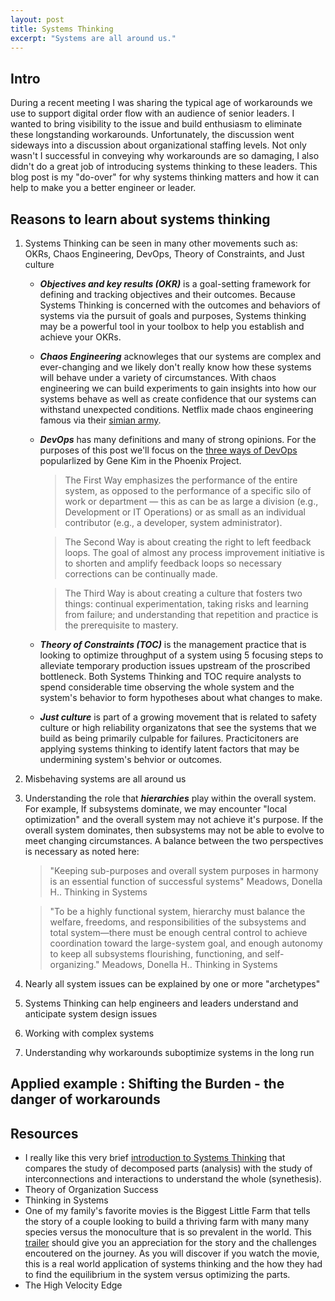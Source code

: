 ```yaml
---
layout: post
title: Systems Thinking
excerpt: "Systems are all around us."
---
```


## Intro

During a recent meeting I was sharing the typical age of workarounds we use to support digital order flow with an audience of senior leaders.  I wanted to bring visibility to the issue and build enthusiasm to eliminate these longstanding workarounds.  Unfortunately, the discussion went sideways into a discussion about organizational staffing levels.  Not only wasn't I successful in conveying why workarounds are so damaging, I also didn't do a great job of introducing systems thinking to these leaders.  This blog post is my "do-over" for why systems thinking matters and how it can help to make you a better engineer or leader.

## Reasons to learn about systems thinking 
1) Systems Thinking can be seen in many other movements such as: OKRs, Chaos Engineering, DevOps, Theory of Constraints, and Just culture
   * ***Objectives and key results (OKR)*** is a goal-setting framework for defining and tracking objectives and their outcomes.  Because Systems Thinking is concerned with the outcomes and behaviors of systems via the pursuit of goals and purposes, Systems thinking may be a powerful tool in your toolbox to help you establish and achieve your OKRs.
   * ***Chaos Engineering*** acknowleges that our systems are complex and ever-changing and we likely don't really know how these systems will behave under a variety of circumstances. With chaos engineering we can build experiments to gain insights into how our systems behave as well as create confidence that our systems can withstand unexpected conditions.  Netflix made chaos engineering famous via their [simian army](https://netflixtechblog.com/the-netflix-simian-army-16e57fbab116). 
   * ***DevOps*** has many definitions and many of strong opinions. For the purposes of this post we'll focus on the [three ways of DevOps](https://itrevolution.com/the-three-ways-principles-underpinning-devops/) popularlized by Gene Kim in the Phoenix Project.   
        > The First Way emphasizes the performance of the entire system, as opposed to the performance of a specific silo of work or department — this as can be as large a division (e.g., Development or IT Operations) or as small as an individual contributor (e.g., a developer, system administrator).

        > The Second Way is about creating the right to left feedback loops. The goal of almost any process improvement initiative is to shorten and amplify feedback loops so necessary corrections can be continually made.

        > The Third Way is about creating a culture that fosters two things: continual experimentation, taking risks and learning from failure; and understanding that repetition and practice is the prerequisite to mastery.
   * ***Theory of Constraints (TOC)*** is the management practice that is looking to optimize throughput of a system using 5 focusing steps to alleviate temporary production issues upstream of the proscribed bottleneck.  Both Systems Thinking and TOC require analysts to spend considerable time observing the whole system and the system's behavior to form hypotheses about what changes to make. 
   * ***Just culture*** is part of a growing movement that is related to safety culture or high reliability organizatons that see the systems that we build as being primarily culpable for failures.  Practicitoners are applying systems thinking to identify latent factors that may be undermining system's behvior or outcomes.  
2) Misbehaving systems are all around us
3) Understanding the role that ***hierarchies*** play within the overall system. For example, If subsystems dominate, we may encounter "local optimization" and the overall system may not achieve it's purpose.  If the overall system dominates, then subsystems may not be able to evolve to meet changing circumstances. A balance between the two perspectives is necessary as noted here:
   > "Keeping sub-purposes and overall system purposes in harmony is an essential function of successful systems" Meadows, Donella H.. Thinking in Systems

   > "To be a highly functional system, hierarchy must balance the welfare, freedoms, and responsibilities of the subsystems and total system—there must be enough central control to achieve coordination toward the large-system goal, and enough autonomy to keep all subsystems flourishing, functioning, and self-organizing." Meadows, Donella H.. Thinking in Systems 

4) Nearly all system issues can be explained by one or more "archetypes"
5) Systems Thinking can help engineers and leaders understand and anticipate system design issues
6) Working with complex systems
7) Understanding why workarounds suboptimize systems in the long run

## Applied example : Shifting the Burden - the danger of workarounds

## Resources
* I really like this very brief [introduction to Systems Thinking](https://youtu.be/Miy9uQcwo3U) that compares the study of decomposed parts (analysis) with the study of interconnections and interactions to understand the whole (synethesis). 
* Theory of Organization Success
* Thinking in Systems
* One of my family's favorite movies is the Biggest Little Farm that tells the story of a couple looking to build a thriving farm with many many species versus the monoculture that is so prevalent in the world.  This [trailer](https://youtu.be/E0SsZIDJ0O0) should give you an appreciation for the story and the challenges encoutered on the journey.  As you will discover if you watch the movie, this is a real world application of systems thinking and the how they had to find the equilibrium in the system versus optimizing the parts.
* The High Velocity Edge
